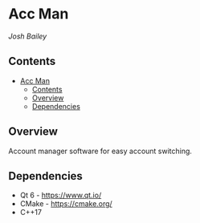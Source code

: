 # Acc Man
*Josh Bailey*<br />

## Contents
- [Acc Man](#acc-man)
	- [Contents](#contents)
	- [Overview](#overview)
	- [Dependencies](#dependencies)

## Overview
Account manager software for easy account switching.

## Dependencies
- Qt 6 - https://www.qt.io/
- CMake - https://cmake.org/<br />
- C++17
